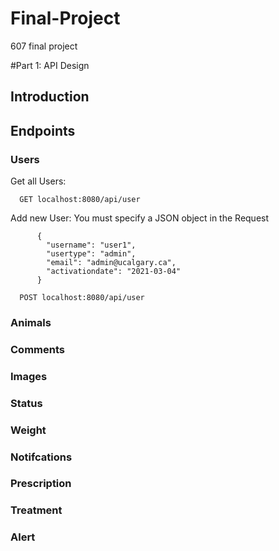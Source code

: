 # Final-Project
607 final project

#Part 1: API Design
## Introduction

## Endpoints

### Users

Get all Users:

```
  GET localhost:8080/api/user
```

Add new User:
You must specify a JSON object in the Request
```
      {
        "username": "user1",
        "usertype": "admin",
        "email": "admin@ucalgary.ca",
        "activationdate": "2021-03-04"
      }
```

```
  POST localhost:8080/api/user
```

### Animals

### Comments

### Images

### Status

### Weight

### Notifcations

### Prescription

### Treatment

### Alert


